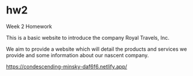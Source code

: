 # hw2
Week 2 Homework

This is a basic website to introduce the company Royal Travels, Inc.  

We aim to provide a website which will detail the products and services we provide and some 
information about our nascent company.

https://condescending-minsky-daf6f6.netlify.app/

